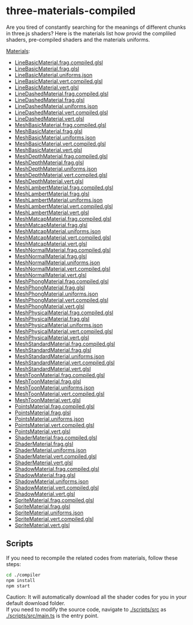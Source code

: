 # three-materials-compiled

Are you tired of constantly searching for the meanings of different chunks in three.js shaders?
Here is the materials list how provid the compliled shaders, pre-compiled shaders and the materials uniforms.

[Materials](./materials/):

- [LineBasicMaterial.frag.compiled.glsl](./materials/LineBasicMaterial.frag.compiled.glsl)
- [LineBasicMaterial.frag.glsl](./materials/LineBasicMaterial.frag.glsl)
- [LineBasicMaterial.uniforms.json](./materials/LineBasicMaterial.uniforms.json)
- [LineBasicMaterial.vert.compiled.glsl](./materials/LineBasicMaterial.vert.compiled.glsl)
- [LineBasicMaterial.vert.glsl](./materials/LineBasicMaterial.vert.glsl)
- [LineDashedMaterial.frag.compiled.glsl](./materials/LineDashedMaterial.frag.compiled.glsl)
- [LineDashedMaterial.frag.glsl](./materials/LineDashedMaterial.frag.glsl)
- [LineDashedMaterial.uniforms.json](./materials/LineDashedMaterial.uniforms.json)
- [LineDashedMaterial.vert.compiled.glsl](./materials/LineDashedMaterial.vert.compiled.glsl)
- [LineDashedMaterial.vert.glsl](./materials/LineDashedMaterial.vert.glsl)
- [MeshBasicMaterial.frag.compiled.glsl](./materials/MeshBasicMaterial.frag.compiled.glsl)
- [MeshBasicMaterial.frag.glsl](./materials/MeshBasicMaterial.frag.glsl)
- [MeshBasicMaterial.uniforms.json](./materials/MeshBasicMaterial.uniforms.json)
- [MeshBasicMaterial.vert.compiled.glsl](./materials/MeshBasicMaterial.vert.compiled.glsl)
- [MeshBasicMaterial.vert.glsl](./materials/MeshBasicMaterial.vert.glsl)
- [MeshDepthMaterial.frag.compiled.glsl](./materials/MeshDepthMaterial.frag.compiled.glsl)
- [MeshDepthMaterial.frag.glsl](./materials/MeshDepthMaterial.frag.glsl)
- [MeshDepthMaterial.uniforms.json](./materials/MeshDepthMaterial.uniforms.json)
- [MeshDepthMaterial.vert.compiled.glsl](./materials/MeshDepthMaterial.vert.compiled.glsl)
- [MeshDepthMaterial.vert.glsl](./materials/MeshDepthMaterial.vert.glsl)
- [MeshLambertMaterial.frag.compiled.glsl](./materials/MeshLambertMaterial.frag.compiled.glsl)
- [MeshLambertMaterial.frag.glsl](./materials/MeshLambertMaterial.frag.glsl)
- [MeshLambertMaterial.uniforms.json](./materials/MeshLambertMaterial.uniforms.json)
- [MeshLambertMaterial.vert.compiled.glsl](./materials/MeshLambertMaterial.vert.compiled.glsl)
- [MeshLambertMaterial.vert.glsl](./materials/MeshLambertMaterial.vert.glsl)
- [MeshMatcapMaterial.frag.compiled.glsl](./materials/MeshMatcapMaterial.frag.compiled.glsl)
- [MeshMatcapMaterial.frag.glsl](./materials/MeshMatcapMaterial.frag.glsl)
- [MeshMatcapMaterial.uniforms.json](./materials/MeshMatcapMaterial.uniforms.json)
- [MeshMatcapMaterial.vert.compiled.glsl](./materials/MeshMatcapMaterial.vert.compiled.glsl)
- [MeshMatcapMaterial.vert.glsl](./materials/MeshMatcapMaterial.vert.glsl)
- [MeshNormalMaterial.frag.compiled.glsl](./materials/MeshNormalMaterial.frag.compiled.glsl)
- [MeshNormalMaterial.frag.glsl](./materials/MeshNormalMaterial.frag.glsl)
- [MeshNormalMaterial.uniforms.json](./materials/MeshNormalMaterial.uniforms.json)
- [MeshNormalMaterial.vert.compiled.glsl](./materials/MeshNormalMaterial.vert.compiled.glsl)
- [MeshNormalMaterial.vert.glsl](./materials/MeshNormalMaterial.vert.glsl)
- [MeshPhongMaterial.frag.compiled.glsl](./materials/MeshPhongMaterial.frag.compiled.glsl)
- [MeshPhongMaterial.frag.glsl](./materials/MeshPhongMaterial.frag.glsl)
- [MeshPhongMaterial.uniforms.json](./materials/MeshPhongMaterial.uniforms.json)
- [MeshPhongMaterial.vert.compiled.glsl](./materials/MeshPhongMaterial.vert.compiled.glsl)
- [MeshPhongMaterial.vert.glsl](./materials/MeshPhongMaterial.vert.glsl)
- [MeshPhysicalMaterial.frag.compiled.glsl](./materials/MeshPhysicalMaterial.frag.compiled.glsl)
- [MeshPhysicalMaterial.frag.glsl](./materials/MeshPhysicalMaterial.frag.glsl)
- [MeshPhysicalMaterial.uniforms.json](./materials/MeshPhysicalMaterial.uniforms.json)
- [MeshPhysicalMaterial.vert.compiled.glsl](./materials/MeshPhysicalMaterial.vert.compiled.glsl)
- [MeshPhysicalMaterial.vert.glsl](./materials/MeshPhysicalMaterial.vert.glsl)
- [MeshStandardMaterial.frag.compiled.glsl](./materials/MeshStandardMaterial.frag.compiled.glsl)
- [MeshStandardMaterial.frag.glsl](./materials/MeshStandardMaterial.frag.glsl)
- [MeshStandardMaterial.uniforms.json](./materials/MeshStandardMaterial.uniforms.json)
- [MeshStandardMaterial.vert.compiled.glsl](./materials/MeshStandardMaterial.vert.compiled.glsl)
- [MeshStandardMaterial.vert.glsl](./materials/MeshStandardMaterial.vert.glsl)
- [MeshToonMaterial.frag.compiled.glsl](./materials/MeshToonMaterial.frag.compiled.glsl)
- [MeshToonMaterial.frag.glsl](./materials/MeshToonMaterial.frag.glsl)
- [MeshToonMaterial.uniforms.json](./materials/MeshToonMaterial.uniforms.json)
- [MeshToonMaterial.vert.compiled.glsl](./materials/MeshToonMaterial.vert.compiled.glsl)
- [MeshToonMaterial.vert.glsl](./materials/MeshToonMaterial.vert.glsl)
- [PointsMaterial.frag.compiled.glsl](./materials/PointsMaterial.frag.compiled.glsl)
- [PointsMaterial.frag.glsl](./materials/PointsMaterial.frag.glsl)
- [PointsMaterial.uniforms.json](./materials/PointsMaterial.uniforms.json)
- [PointsMaterial.vert.compiled.glsl](./materials/PointsMaterial.vert.compiled.glsl)
- [PointsMaterial.vert.glsl](./materials/PointsMaterial.vert.glsl)
- [ShaderMaterial.frag.compiled.glsl](./materials/ShaderMaterial.frag.compiled.glsl)
- [ShaderMaterial.frag.glsl](./materials/ShaderMaterial.frag.glsl)
- [ShaderMaterial.uniforms.json](./materials/ShaderMaterial.uniforms.json)
- [ShaderMaterial.vert.compiled.glsl](./materials/ShaderMaterial.vert.compiled.glsl)
- [ShaderMaterial.vert.glsl](./materials/ShaderMaterial.vert.glsl)
- [ShadowMaterial.frag.compiled.glsl](./materials/ShadowMaterial.frag.compiled.glsl)
- [ShadowMaterial.frag.glsl](./materials/ShadowMaterial.frag.glsl)
- [ShadowMaterial.uniforms.json](./materials/ShadowMaterial.uniforms.json)
- [ShadowMaterial.vert.compiled.glsl](./materials/ShadowMaterial.vert.compiled.glsl)
- [ShadowMaterial.vert.glsl](./materials/ShadowMaterial.vert.glsl)
- [SpriteMaterial.frag.compiled.glsl](./materials/SpriteMaterial.frag.compiled.glsl)
- [SpriteMaterial.frag.glsl](./materials/SpriteMaterial.frag.glsl)
- [SpriteMaterial.uniforms.json](./materials/SpriteMaterial.uniforms.json)
- [SpriteMaterial.vert.compiled.glsl](./materials/SpriteMaterial.vert.compiled.glsl)
- [SpriteMaterial.vert.glsl](./materials/SpriteMaterial.vert.glsl)

## Scripts

If you need to recompile the related codes from materials, follow these steps:

```bash
cd ./compiler
npm install
npm start
```

Caution: It will automatically download all the shader codes for you in your default download folder.  
If you need to modify the source code, navigate to [./scripts/src](./scripts/src/) as [./scripts/src/main.ts](./scripts/src/main.ts) is the entry point.
